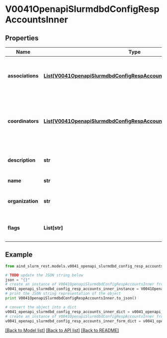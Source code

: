# V0041OpenapiSlurmdbdConfigRespAccountsInner


## Properties

Name | Type | Description | Notes
------------ | ------------- | ------------- | -------------
**associations** | [**List[V0041OpenapiSlurmdbdConfigRespAccountsInnerAssociationsInner]**](V0041OpenapiSlurmdbdConfigRespAccountsInnerAssociationsInner.md) | Associations involving this account (only populated if requested) | [optional] 
**coordinators** | [**List[V0041OpenapiSlurmdbdConfigRespAccountsInnerCoordinatorsInner]**](V0041OpenapiSlurmdbdConfigRespAccountsInnerCoordinatorsInner.md) | List of users that are a coordinator of this account (only populated if requested) | [optional] 
**description** | **str** | Arbitrary string describing the account | 
**name** | **str** | Account name | 
**organization** | **str** | Organization to which the account belongs | 
**flags** | **List[str]** | Flags associated with the account | [optional] 

## Example

```python
from aind_slurm_rest.models.v0041_openapi_slurmdbd_config_resp_accounts_inner import V0041OpenapiSlurmdbdConfigRespAccountsInner

# TODO update the JSON string below
json = "{}"
# create an instance of V0041OpenapiSlurmdbdConfigRespAccountsInner from a JSON string
v0041_openapi_slurmdbd_config_resp_accounts_inner_instance = V0041OpenapiSlurmdbdConfigRespAccountsInner.from_json(json)
# print the JSON string representation of the object
print V0041OpenapiSlurmdbdConfigRespAccountsInner.to_json()

# convert the object into a dict
v0041_openapi_slurmdbd_config_resp_accounts_inner_dict = v0041_openapi_slurmdbd_config_resp_accounts_inner_instance.to_dict()
# create an instance of V0041OpenapiSlurmdbdConfigRespAccountsInner from a dict
v0041_openapi_slurmdbd_config_resp_accounts_inner_form_dict = v0041_openapi_slurmdbd_config_resp_accounts_inner.from_dict(v0041_openapi_slurmdbd_config_resp_accounts_inner_dict)
```
[[Back to Model list]](../README.md#documentation-for-models) [[Back to API list]](../README.md#documentation-for-api-endpoints) [[Back to README]](../README.md)


